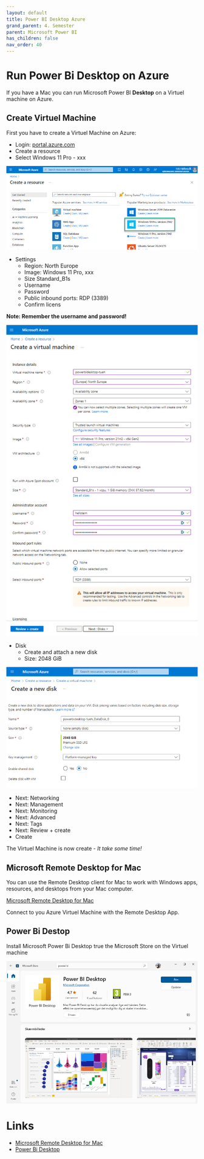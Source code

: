 ```yaml
---
layout: default
title: Power BI Desktop Azure
grand_parent: 4. Semester
parent: Microsoft Power BI
has_children: false
nav_order: 40
---
```



# Run Power Bi Desktop on Azure
If you have a Mac you can run Microsoft Power BI **Desktop** on a Virtuel machine on Azure.

## Create Virtuel Machine
First you have to create a Virtuel Machine on Azure:

- Login: [portal.azure.com](https://portal.azure.com)
- Create a resource
- Select Windows 11 Pro - xxx

![](./image/azure_1.jpg)

- Settings
    - Region: North Europe
    - Image: Windows 11 Pro, xxx
    - Size Standard_B1s
    - Username
    - Password
    - Public inbound ports: RDP (3389)
    - Confirm licens

**Note: Remember the username and password!**

![](./image/azure_2.jpg)

- Disk
    - Create and attach a new disk
    - Size: 2048 GiB

![](./image/azure_3.jpg)

- Next: Networking
- Next: Management
- Next: Monitoring
- Next: Advanced
- Next: Tags
- Next: Review + create
- Create

The Virtuel Machine is now create - *It take some time!*

## Microsoft Remote Desktop for Mac
You can use the Remote Desktop client for Mac to work with Windows apps, resources, and desktops from your Mac computer.

[Microsoft Remote Desktop for Mac](https://learn.microsoft.com/en-us/windows-server/remote/remote-desktop-services/clients/remote-desktop-mac)

Connect to you Azure Virtuel Machine with the Remote Desktop App. 

## Power Bi Destop
Install Microsoft Power Bi Desktop true the Microsoft Store on the Virtuel machine

![](./image/azure_4.jpg)

# Links
- [Microsoft Remote Desktop for Mac](https://learn.microsoft.com/en-us/windows-server/remote/remote-desktop-services/clients/remote-desktop-mac)
- [Power Bi Desktop](https://powerbi.microsoft.com/en-us/desktop/)
